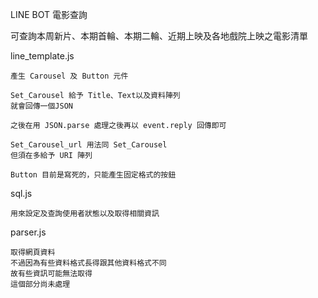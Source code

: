 LINE BOT 電影查詢

可查詢本周新片、本期首輪、本期二輪、近期上映及各地戲院上映之電影清單


line_template.js

    產生 Carousel 及 Button 元件
    
    Set_Carousel 給予 Title、Text以及資料陣列
    就會回傳一個JSON
    
    之後在用 JSON.parse 處理之後再以 event.reply 回傳即可
    
    Set_Carousel_url 用法同 Set_Carousel
    但須在多給予 URI 陣列
    
    Button 目前是寫死的，只能產生固定格式的按鈕
    
sql.js

    用來設定及查詢使用者狀態以及取得相關資訊
    
parser.js
    
    取得網頁資料
    不過因為有些資料格式長得跟其他資料格式不同
    故有些資訊可能無法取得
    這個部分尚未處理
